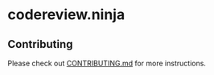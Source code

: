 # codereview.ninja

## Contributing

Please check out [CONTRIBUTING.md][doc-contributing] for more instructions.


[doc-contributing]: CONTRIBUTING.md
